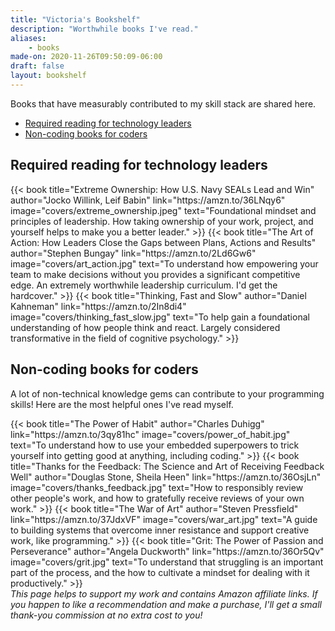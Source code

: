 ```yaml
---
title: "Victoria's Bookshelf"
description: "Worthwhile books I've read."
aliases:
    - books
made-on: 2020-11-26T09:50:09-06:00
draft: false
layout: bookshelf
---
```


Books that have measurably contributed to my skill stack are shared here.

- [Required reading for technology leaders](#required-reading-for-technology-leaders)
- [Non-coding books for coders](#non-coding-books-for-coders)

## Required reading for technology leaders

<div class="column book-list">
{{< book title="Extreme Ownership: How U.S. Navy SEALs Lead and Win" author="Jocko Willink, Leif Babin" link="https://amzn.to/36LNqy6" image="covers/extreme_ownership.jpeg" text="Foundational mindset and principles of leadership. How taking ownership of your work, project, and yourself helps to make you a better leader." >}}
{{< book title="The Art of Action: How Leaders Close the Gaps between Plans, Actions and Results" author="Stephen Bungay" link="https://amzn.to/2Ld6Gw6" image="covers/art_action.jpg" text="To understand how empowering your team to make decisions without you provides a significant competitive edge. An extremely worthwhile leadership curriculum. I'd get the hardcover." >}}
{{< book title="Thinking, Fast and Slow" author="Daniel Kahneman" link="https://amzn.to/2In8di4" image="covers/thinking_fast_slow.jpg" text="To help gain a foundational understanding of how people think and react. Largely considered transformative in the field of cognitive psychology." >}}
</div>

## Non-coding books for coders

A lot of non-technical knowledge gems can contribute to your programming skills! Here are the most helpful ones I've read myself.

<div class="column book-list">
{{< book title="The Power of Habit" author="Charles Duhigg" link="https://amzn.to/3qy81hc" image="covers/power_of_habit.jpg" text="To understand how to use your embedded superpowers to trick yourself into getting good at anything, including coding." >}}
{{< book title="Thanks for the Feedback: The Science and Art of Receiving Feedback Well" author="Douglas Stone, Sheila Heen" link="https://amzn.to/36OsjLn" image="covers/thanks_feedback.jpg" text="How to responsibly review other people's work, and how to gratefully receive reviews of your own work." >}}
{{< book title="The War of Art" author="Steven Pressfield" link="https://amzn.to/37JdxVF" image="covers/war_art.jpg" text="A guide to building systems that overcome inner resistance and support creative work, like programming." >}}
{{< book title="Grit: The Power of Passion and Perseverance" author="Angela Duckworth" link="https://amzn.to/36Or5Qv" image="covers/grit.jpg" text="To understand that struggling is an important part of the process, and the how to cultivate a mindset for dealing with it productively." >}}
</div>

<div id="centered-footer">
<em>This page helps to support my work and contains Amazon affiliate links. If you happen to like a recommendation and make a purchase, I'll get a small thank-you commission at no extra cost to you!</em>
</div>
